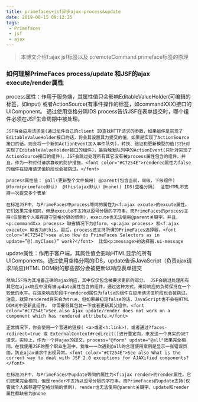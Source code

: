 ```yaml
---
title: primefaces+jsf异步ajax-process&update
date: 2019-08-15 09:12:25
tags:
 - Primefaces
 - jsf
 - ajax
---
```


> 本博文介绍f:ajax jsf标签以及 p:remoteCommand primeface标签的原理

### 如何理解PrimeFaces process/update 和JSF的ajax execute/render属性

process属性：作用于服务端，其属性值只会影响EditableValueHolder(可编辑的标签，如input) 或者ActionSource(有事件操作的标签，如commandXXX)接口的UIComponent。
通过使用空格分隔IDS process告诉JSF在表单提交时，哪个组件必须在JSF生命周期中被处理。

    JSF将会应用请求值(通过组件自己的client ID查找HTTP请求的参数，如果组件是实现了EditableValueHolder接口的话，将会其设置其为提交的值，如果是实现了ActionSource接口的话，则会将一个新的ActionEvent加入事件队列)，转换、验证和更新模型的值(只针对实现了EditableValueHolder接口的组件)，最后触发队列中的ActionEvent(只针对实现了ActionSource接口的组件)。JSF会跳过处理所有其它没有被process属性包含的组件。并且，作为一种对付请求篡改的防护措施，<font color="#C7254E">rendered属性为false的组件在应用请求值阶段也会被跳过。</font>

    process属性值： @all(更新整个文件慎用) @parent(包含当前，同级，下级组件) @form(primeface默认)  @this(ajax默认) @none() IDS(空格分隔)  注意HTML不支持一次提交多个表单

    在标准JSF中，与PrimeFaces中process等同的属性为<f:ajax excute>的excute属性。它们效果完全相同，但是execute不支持以逗号分隔的字符串，而PrimeFaces的process支持(仅管我个人推荐遵守空格分隔的惯例)，execute也无法使用@parent关键字。并且，<p:commandXxx process> 缺省情况下为@form，<p:ajax process> 和<f:ajax execute> 缺省为@this。最后，process还支持所谓的PrimeFaces选择器，<font color="#C7254E">see also How do PrimeFaces Selectors as in update=”@(.myClass)” work?</font>  比如<p:message>的选择器.ui-message


update属性：作用于客户端，其属性值会影响HTML显示的所有UIComponents。通过使用空格分隔的IDS，update告诉JavaScript（负责ajax请求/响应)HTML DOM树的那些部分会被更新以响应表单提交

    然后JSF将为其准备正确的ajax响应，其中仅仅包含被要求更新的部分。 JSF会跳过处理所有其它在ajax响应中没有被update属性包含的组件，通过这种方式，来将响应的负荷保持在一个较低的水平。在渲染响应阶段中rendered属性为false的组件在应用请求值阶段也会被跳过。 注意，就算rendered将来会为true，但如果最初是false的话，JavaScript也不会在HTML DOM树中更新此组件。 你需要将其包装一下或者更新其父组件。<font color="#C7254E">See also Ajax update/render does not work on a component which has rendered attribute.</font>

    正常情况下，你会使用一个普通的链接( <a>或者<h:link>)，或者通过?faces-redirect=true 或 ExternalContext#redirect()进行重定向，来发送一个真实的GET请求。实际上，作为一个非ajax的提交，process="@form" update="@all"效果完全相同。在我使用JSF的整个职业生涯中，我唯一一次遇到@all的合理使用案例是显示一张错误页面，防止ajax请求中出现异常。<font color="#C7254E">See also What is the correct way to deal with JSF 2.0 exceptions for AJAXified components?</font>

    在标准JSF中，与PrimeFaces中update等同的属性为<f:ajax render>的render属性。它们效果完全相同，但是render不支持以逗号分隔的字符串，而PrimeFaces的update支持(仅管我个人推荐遵守空格分隔的惯例)，render也无法使用@parent关键字。update和render属性都缺省为@none





